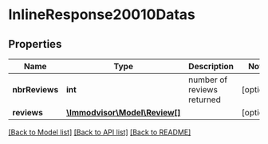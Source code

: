 # InlineResponse20010Datas

## Properties
Name | Type | Description | Notes
------------ | ------------- | ------------- | -------------
**nbrReviews** | **int** | number of reviews returned | [optional] 
**reviews** | [**\Immodvisor\Model\Review[]**](Review.md) |  | [optional] 

[[Back to Model list]](../../README.md#documentation-for-models) [[Back to API list]](../../README.md#documentation-for-api-endpoints) [[Back to README]](../../README.md)

